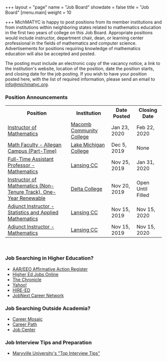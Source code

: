 +++
layout = "page"
name = "Job Board"
showdate = false
title = "Job Board"
[menu.main]
weight = 10

+++
MichMATYC is happy to post positions from its member institutions and from institutions within neighboring states related to mathematics education in the first two years of college on this Job Board. Appropriate positions would include instructor, department chair, dean, or learning center professional in the fields of mathematics and computer science. Advertisements for positions requiring knowledge of mathematics education will also be accepted and posted.

The posting must include an electronic copy of the vacancy notice, a link to the institution's website, location of the position, date the position starts, and closing date for the job posting. If you wish to have your position posted here, with the list of required information, please send an email to [info@michmatyc.org](mailto:info@michmatyc.org).

### Position Announcements

<table class="tg">

<tr>

<th class="tg-c3ow"><b>Position</b></th>

<th class="tg-c3ow"><b>Institution</b></th>

<th class="tg-c3ow"><b>Date Posted</b></th>

<th class="tg-c3ow"><b>Closing Date</b></th>

</tr>

<tr><td><a href="https://jobs.macomb.edu/postings/4181">Instructor of Mathematics</a></td>
  <td><a href="https://www.macomb.edu/">Macomb Community College</a></td>
  <td>Jan 23, 2020</td>
  <td>Feb 22, 2020</td></tr>

<tr><td><a href="https://lmc.simplehire.com/postings/2868">Math Faculty - Allegan Campus (Part-Time)</a></td>
  <td><a href="https://www.lakemichigancollege.edu/">Lake Michigan College</a></td>
  <td>Dec 5, 2019</td>
  <td>None</td></tr>
  
<tr><td><a href="https://lcc.csod.com/ux/ats/careersite/2/home/requisition/899?c=lcc">Full-Time Assistant Professor - Mathematics</a></td>
  <td><a href="http://www.lcc.edu">Lansing CC</a></td>
  <td>Nov 25, 2019</td>
  <td>Jan 31, 2020</td></tr>
  
<tr><td><a href="https://delta.peopleadmin.com/postings/4592">Instructor of Mathematics (Non-Tenure Track), One-Year Renewable</a></td>
  <td><a href="http://www.delta.edu">Delta College</a></td>
  <td>Nov 20, 2019</td>
  <td>Open Until Filled</td></tr>

<tr><td><a href="https://lcc.csod.com/ux/ats/careersite/2/home/requisition/893?c=lcc">Adjunct Instructor - Statistics and Applied Mathematics</a></td>
  <td><a href="http://www.lcc.edu">Lansing CC</a></td>
  <td>Nov 15, 2019</td>
  <td>Nov 15, 2020</td></tr>

<tr><td><a href="https://lcc.csod.com/ux/ats/careersite/2/home/requisition/892?c=lcc">Adjunct Instructor - Mathematics</a></td>
  <td><a href="http://www.lcc.edu">Lansing CC</a></td>
  <td>Nov 15, 2019</td>
  <td>Nov 15, 2020</td></tr>
  
</table></br>

### Job Searching in Higher Education?

* [AAR/EEO Affirmative Action Register](aar-eeo.com)
* [Higher Ed Jobs Online](http://www.higheredjobs.com)
* [The Chronicle](http://www.chronicle.com)
* [Yahoo!](http://www.yahoo.com)
* [HIRE-ED](http://www.hire-ed.org)
* [JobNext Career Network](http://www.jobnext.com)

### Job Searching Outside Academia?

* [Career Mosaic](http://www.careermosaic.com)
* [Career Path](http://www.careerpath.com)
* [Job Center](http://www.jobcenter.com)

### Job Interview Tips and Preparation

* [Maryville University's "Top Interview Tips"](https://online.maryville.edu/online-masters-degrees/top-interview-tips-to-help-you-land-your-dream-job/)
